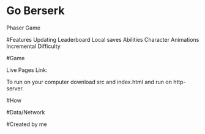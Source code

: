 # Go Berserk
Phaser Game

#Features
<bl>Updating Leaderboard</bl>
<bl>Local saves</bl>
<bl>Abilities</bl>
<bl>Character Animations</bl>
<bl>Incremental Difficulty</bl>

#Game
<p>Live Pages Link: </p>
<p>To run on your computer download src and index.html and run on http-server.</p>

#How

#Data/Network

#Created by me 

